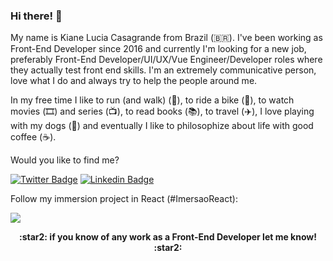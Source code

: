 ### Hi there! 👋

My name is Kiane Lucia Casagrande from Brazil (🇧🇷). I've been working as Front-End Developer since 2016 and currently I'm looking for a new job, preferably Front-End Developer/UI/UX/Vue Engineer/Developer roles where they actually test front end skills. I'm an extremely communicative person, love what I do and always try to help the people around me.

In my free time I like to run (and walk) (:running:), to ride a bike (:bicyclist:), to watch movies (🎞️) and series (📺), to read books (📚), to travel (:airplane:), I love playing with my dogs (:dog:) and eventually I like to philosophize about life with good coffee (:coffee:).

Would you like to find me?

[![Twitter Badge](https://img.shields.io/badge/-Twitter-1ca0f1?style=for-the-badge&labelColor=1ca0f1&logo=twitter&logoColor=white&link=https://twitter.com/kianelc)](https://twitter.com/kianelc)
[![Linkedin Badge](https://img.shields.io/badge/-LinkedIn-blue?style=for-the-badge&logo=Linkedin&logoColor=white&link=https://www.linkedin.com/in/kiane-l-casagrande-169876b6/)](https://www.linkedin.com/in/kiane-l-casagrande-169876b6/)


Follow my immersion project in React (#ImersaoReact): 

[![](https://img.shields.io/badge/KIANEFLIX-%23d27077?style=for-the-badge)](https://kianeflix.vercel.app/)

<p align="center" style="font-weight:bold">
:star2: <b>if you know of any work as a Front-End Developer let me know!</b> :star2:
</p>
